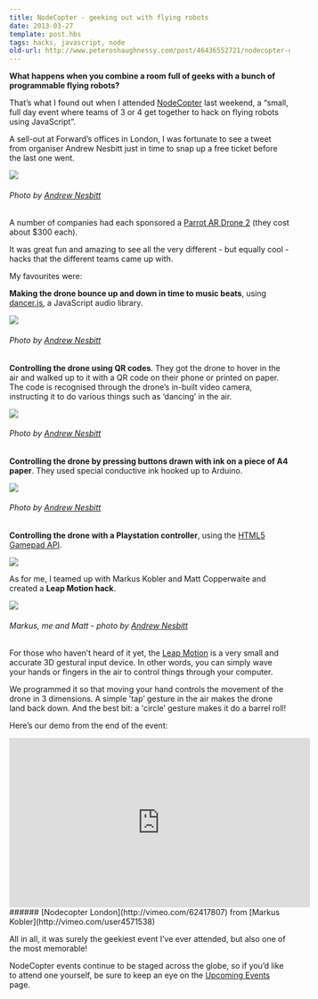 ```yaml
---
title: NodeCopter - geeking out with flying robots
date: 2013-03-27
template: post.hbs
tags: hacks, javascript, node
old-url: http://www.peteroshaughnessy.com/post/46436552721/nodecopter-geeking-out-with-flying-robots
---
```


**What happens when you combine a room full of geeks with a bunch of
programmable flying robots?**

That’s what I found out when I attended
[NodeCopter](http://nodecopter-london.eventbrite.com/) last weekend, a
“small, full day event where teams of 3 or 4 get together to hack on
flying robots using JavaScript”.

A sell-out at Forward’s offices in London, I was fortunate to see a
tweet from organiser Andrew Nesbitt just in time to snap up a free
ticket before the last one went.

![](http://38.media.tumblr.com/a320c039305a135960dc3796eb524d8f/tumblr_inline_mkc12cIgQy1qz4rgp.jpg)
###### Photo by [Andrew Nesbitt](http://www.flickr.com/photos/nez/sets/72157633047313444/with/8575918404/)

A number of companies had each sponsored a
[Parrot AR Drone
2](http://ardrone2.parrot.com/usa/) (they cost about \$300
each).

It was great fun and amazing to see all the very different - but
equally cool - hacks that the different teams came up with.

My favourites were:

**Making the drone bounce up and down in time to music beats**,
using [dancer.js](https://developer.mozilla.org/en-US/demos/detail/dancerjs),
a JavaScript audio library.

![](http://33.media.tumblr.com/6e474fab4633a420ccb966b849623c0c/tumblr_inline_mkc16boQxi1qz4rgp.jpg)
###### Photo by [Andrew Nesbitt](http://www.flickr.com/photos/nez/sets/72157633047313444/with/8575918404/)

**Controlling the drone using QR codes**. They got the drone to hover in
the air and walked up to it with a QR code on their phone or printed on
paper. The code is recognised through the drone’s in-built video camera,
instructing it to do various things such as ‘dancing’ in the air.

![](http://31.media.tumblr.com/b09347af4e5c288951e520077647659f/tumblr_inline_mkc180TWea1qz4rgp.jpg)
###### Photo by [Andrew Nesbitt](http://www.flickr.com/photos/nez/sets/72157633047313444/with/8575918404/)

**Controlling the drone by pressing buttons drawn with ink on a piece of
A4 paper**. They used special conductive ink hooked up to Arduino.

![](http://31.media.tumblr.com/dd8604c8abbbf75963b02956570130a2/tumblr_inline_mkc1a1PdZg1qz4rgp.jpg)
###### Photo by [Andrew Nesbitt](http://www.flickr.com/photos/nez/sets/72157633047313444/with/8575918404/)

**Controlling the drone with a Playstation controller**, using the
[HTML5 Gamepad API](http://active.tutsplus.com/tutorials/games/an-introduction-to-the-html5-gamepad-api/).

![](http://38.media.tumblr.com/8e80054d5c662db82ab38aad911e1b8d/tumblr_inline_mkc1brpVtb1qz4rgp.jpg)

As for me, I teamed up with Markus Kobler and Matt Copperwaite and
created a **Leap Motion hack**.

![](http://33.media.tumblr.com/2370dd0f6e4f9a755a5f870d78efe967/tumblr_inline_mkc1dmXoQZ1qz4rgp.jpg)
###### Markus, me and Matt - photo by [Andrew Nesbitt](http://www.flickr.com/photos/nez/sets/72157633047313444/with/8575918404/)

For those who haven’t heard of it yet, the [Leap
Motion](https://www.leapmotion.com/) is a very small and accurate 3D
gestural input device. In other words, you can simply wave your hands or
fingers in the air to control things through your computer.

We programmed it so that moving your hand controls the movement of
the drone in 3 dimensions. A simple 'tap’ gesture in the air makes the
drone land back down. And the best bit: a 'circle’ gesture makes it do a
barrel roll!

Here’s our demo from the end of the event:

<iframe src="https://player.vimeo.com/video/62417807?title=0&amp;byline=0&amp;portrait=0" width="540" height="304" frameborder="0" title="Nodecopter London"></iframe>
###### [Nodecopter London](http://vimeo.com/62417807) from [Markus Kobler](http://vimeo.com/user4571538)

All in all, it was surely the geekiest event I’ve ever attended, but also one of the most memorable!

NodeCopter events continue to be staged across the globe, so if you’d
like to attend one yourself, be sure to keep an eye on the [Upcoming
Events](http://nodecopter.com/#upcoming-events) page.

